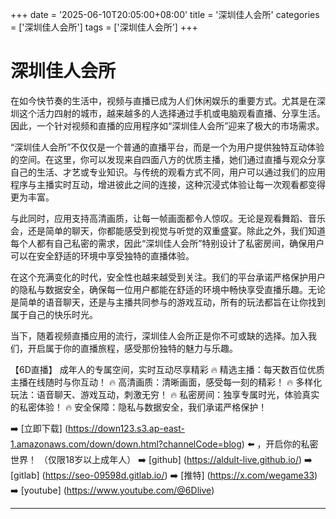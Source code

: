 +++
date = '2025-06-10T20:05:00+08:00'
title = '深圳佳人会所'
categories = ['深圳佳人会所']
tags = ['深圳佳人会所']
+++

# 深圳佳人会所

在如今快节奏的生活中，视频与直播已成为人们休闲娱乐的重要方式。尤其是在深圳这个活力四射的城市，越来越多的人选择通过手机或电脑观看直播、分享生活。因此，一个针对视频和直播的应用程序如“深圳佳人会所”迎来了极大的市场需求。

“深圳佳人会所”不仅仅是一个普通的直播平台，而是一个为用户提供独特互动体验的空间。在这里，你可以发现来自四面八方的优质主播，她们通过直播与观众分享自己的生活、才艺或专业知识。与传统的观看方式不同，用户可以通过我们的应用程序与主播实时互动，增进彼此之间的连接，这种沉浸式体验让每一次观看都变得更为丰富。

与此同时，应用支持高清画质，让每一帧画面都令人惊叹。无论是观看舞蹈、音乐会，还是简单的聊天，你都能感受到视觉与听觉的双重盛宴。除此之外，我们知道每个人都有自己私密的需求，因此“深圳佳人会所”特别设计了私密房间，确保用户可以在安全舒适的环境中享受独特的直播体验。

在这个充满变化的时代，安全性也越来越受到关注。我们的平台承诺严格保护用户的隐私与数据安全，确保每一位用户都能在舒适的环境中畅快享受直播乐趣。无论是简单的语音聊天，还是与主播共同参与的游戏互动，所有的玩法都旨在让你找到属于自己的快乐时光。

当下，随着视频直播应用的流行，深圳佳人会所正是你不可或缺的选择。加入我们，开启属于你的直播旅程，感受那份独特的魅力与乐趣。

【6D直播】
成年人的专属空间，实时互动尽享精彩
🔥 精选主播：每天数百位优质主播在线随时与你互动！
🔥 高清画质：清晰画面，感受每一刻的精彩！
🔥 多样化玩法：语音聊天、游戏互动，刺激无穷！
🔥 私密房间：独享专属时光，体验真实的私密体验！
🔥 安全保障：隐私与数据安全，我们承诺严格保护！

➡️ [立即下载] (https://down123.s3.ap-east-1.amazonaws.com/down/down.html?channelCode=blog) ⬅️ ，开启你的私密世界！
（仅限18岁以上成年人）
➡️ [github] (https://aldult-live.github.io/)
➡️ [gitlab] (https://seo-09598d.gitlab.io/)
➡️ [推特] (https://x.com/wegame33)
➡️ [youtube] (https://www.youtube.com/@6Dlive)

---
